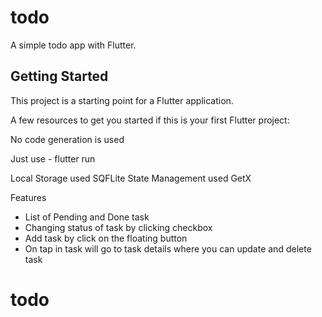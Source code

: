 # todo

A simple todo app with Flutter.

## Getting Started

This project is a starting point for a Flutter application.

A few resources to get you started if this is your first Flutter project:

No code generation is used

Just use - flutter run 

Local Storage used SQFLite
State Management used GetX

Features
 - List of Pending and Done task
 - Changing status of task by clicking checkbox
 - Add task by click on the floating button
 - On tap in task will go to task details where you can update and delete task
# todo
